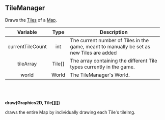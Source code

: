 ## TileManager

Draws the [Tiles](tile.md) of a [Map](map.md).

|     Variable     |  Type  | Description                                                                              |
|:----------------:|:------:|------------------------------------------------------------------------------------------|
| currentTileCount |  int   | The current number of Tiles in the game, meant to manually be set as new Tiles are added |
|    tileArray     | Tile[] | The array containing the different Tile types currently in the game.                     |
|      world       | World  | The TileManager's World.                                                                 |

\
\
\
__draw(Graphics2D, Tile[][])__

draws the entire Map by individually drawing each Tile's tileImg. 